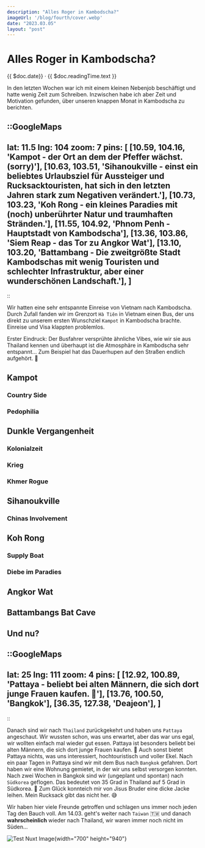 ```yaml
---
description: "Alles Roger in Kambodscha?"
imageUrl: '/blog/fourth/cover.webp'
date: "2023.03.05"
layout: "post"
---
```


# Alles Roger in Kambodscha?
{{ $doc.date}} · {{ $doc.readingTime.text }}

In den letzten Wochen war ich mit einem kleinen Nebenjob beschäftigt 
und hatte wenig Zeit zum Schreiben. Inzwischen habe ich aber Zeit und Motivation 
gefunden, über unseren knappen Monat in Kambodscha zu berichten. 

::GoogleMaps
---
lat: 11.5
lng: 104
zoom: 7
pins: [
  [10.59, 104.16, 'Kampot - der Ort an dem der Pfeffer wächst. (sorry)'],
  [10.63, 103.51, 'Sihanoukville - einst ein beliebtes Urlaubsziel für Aussteiger und Rucksacktouristen, hat sich in den letzten Jahren stark zum Negativen verändert.'],
  [10.73, 103.23, 'Koh Rong - ein kleines Paradies mit (noch) unberührter Natur und traumhaften Stränden.'],
  [11.55, 104.92, 'Phnom Penh - Hauptstadt von Kambodscha'],
  [13.36, 103.86, 'Siem Reap - das Tor zu Angkor Wat'],
  [13.10, 103.20, 'Battambang - Die zweitgrößte Stadt Kambodschas mit wenig Touristen und schlechter Infrastruktur, aber einer wunderschönen Landschaft.'],
  ]
---
::

Wir hatten eine sehr entspannte Einreise von Vietnam nach Kambodscha. 
Durch Zufall fanden wir im Grenzort `Hà Tiên` in Vietnam einen Bus, 
der uns direkt zu unserem ersten Wunschziel `Kampot` in Kambodscha brachte. 
Einreise und Visa klappten problemlos. 

Erster Eindruck: Der Busfahrer versprühte ähnliche Vibes, wie wir sie aus 
Thailand kennen und überhaupt ist die Atmosphäre in Kambodscha sehr entspannt... 
Zum Beispiel hat das Dauerhupen auf den Straßen endlich aufgehört. 🧘

## Kampot
### Country Side
### Pedophilia

## Dunkle Vergangenheit
### Kolonialzeit
### Krieg
### Khmer Rogue

## Sihanoukville
### Chinas Involvement

## Koh Rong
### Supply Boat
### Diebe im Paradies

## Angkor Wat
## Battambangs Bat Cave

## Und nu?
::GoogleMaps
---
lat: 25
lng: 111
zoom: 4
pins: [
  [12.92, 100.89, 'Pattaya - beliebt bei alten Männern, die sich dort junge 
  Frauen kaufen. 🥴'],
  [13.76, 100.50, 'Bangkok'],
  [36.35, 127.38, 'Deajeon'],
  ]
---
::

Danach sind wir nach `Thailand` zurückgekehrt und haben uns `Pattaya` 
angeschaut. Wir wussten schon, was uns erwartet, aber das war uns egal, 
wir wollten einfach mal wieder gut essen. Pattaya ist besonders beliebt bei 
alten Männern, die sich dort junge Frauen kaufen. 🥴 Auch sonst bietet Pattaya
nichts, was uns interessiert, hochtouristisch und voller Ekel.
Nach ein paar Tagen in Pattaya sind wir mit dem Bus nach `Bangkok` gefahren. 
Dort haben wir eine Wohnung gemietet, in der wir uns selbst 
versorgen konnten. Nach zwei Wochen in Bangkok sind wir (ungeplant und 
spontan) nach `Südkorea` geflogen. 
Das bedeutet von 35 Grad in Thailand auf 5 Grad in Südkorea. 🥶 
Zum Glück konnteich mir von Jisus Bruder eine dicke Jacke leihen. 
Mein Rucksack gibt das nicht her. 😅

Wir haben hier viele Freunde getroffen und schlagen uns immer noch jeden Tag 
den Bauch voll. Am 14.03. geht's weiter nach `Taiwan` 🇹🇼 und danach 
**wahrscheinlich** wieder nach Thailand, wir waren immer noch nicht im Süden...

![Test Nuxt Image](/jisuBeach.jpeg){width="700" height="940"}
